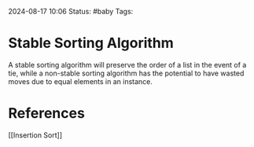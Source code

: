 2024-08-17 10:06
Status: #baby 
Tags: 

# Stable Sorting Algorithm
A stable sorting algorithm will preserve the order of a list in the event of a tie, while a non-stable sorting algorithm has the potential to have wasted moves due to equal elements in an instance. 

# References
[[Insertion Sort]]